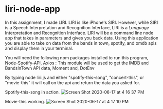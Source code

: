 # liri-node-app

In this assignment, I made LIRI. LIRI is like iPhone's SIRI. However, while SIRI is a Speech Interpretation and Recognition Interface, LIRI is a _Language_ Interpretation and Recognition Interface. LIRI will be a command line node app that takes in parameters and gives you back data. Using this application you are able to take on data from the bands in town, spotify, and omdb apis and display them in your terminal.

You will need the following npm packages installed to run this program, Node-Spotify-API, Axios : This module will be used to get the IMDB and BandsInTown API data, Moment and, DotEnv

By typing node liri.js and either "spotify-this-song", "concert-this", or "movie-this" it will call on the api and return the data you asked for.

Spotify-this-song in action.
![Screen Shot 2020-06-17 at 4 16 37 PM](https://user-images.githubusercontent.com/61466334/84947040-93005e00-b0b7-11ea-9dd6-05a7707178a3.png)

Movie-this working.
![Screen Shot 2020-06-17 at 4 17 10 PM](https://user-images.githubusercontent.com/61466334/84947028-8da31380-b0b7-11ea-8b73-028b4f7f17af.png)

